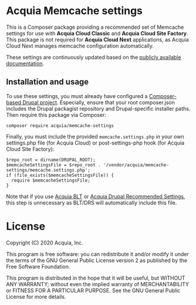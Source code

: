 Acquia Memcache settings
====

This is a Composer package providing a recommended set of Memcache settings for use with **Acquia Cloud Classic** and **Acquia Cloud Site Factory**. This package is not required for **Acquia Cloud Next** applications, as Acquia Cloud Next manages memcache configuration automatically.

These settings are continuously updated based on the [publicly available documentation](https://docs.acquia.com/acquia-cloud/performance/memcached/enable/).

## Installation and usage

To use these settings, you must already have configured a [Composer-based Drupal project](https://github.com/drupal-composer/drupal-project/blob/8.x/composer.json). Especially, ensure that your root composer.json includes the Drupal packagist repository and Drupal-specific installer paths. Then require this package via Composer:

`composer require acquia/memcache-settings`

Finally, you must include the provided `memcache.settings.php` in your own settings.php file (for Acquia Cloud) or post-settings-php hook (for Acquia Cloud Site Factory):
```
$repo_root = dirname(DRUPAL_ROOT);
$memcacheSettingsFile = $repo_root . '/vendor/acquia/memcache-settings/memcache.settings.php';
if (file_exists($memcacheSettingsFile)) {
  require $memcacheSettingsFile;
}
```

Note that if you use [Acquia BLT](https://github.com/acquia/blt) or [Acquia Drupal Recommended Settings](https://github.com/acquia/drupal-recommended-settings), this step is unnecessary as BLT/DRS will automatically include this file.

# License

Copyright (C) 2020 Acquia, Inc.

This program is free software: you can redistribute it and/or modify it under the terms of the GNU General Public License version 2 as published by the Free Software Foundation.

This program is distributed in the hope that it will be useful, but WITHOUT ANY WARRANTY; without even the implied warranty of MERCHANTABILITY or FITNESS FOR A PARTICULAR PURPOSE.  See the GNU General Public License for more details.
